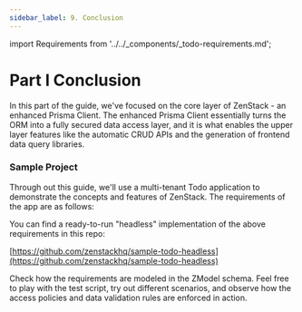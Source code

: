 ```yaml
---
sidebar_label: 9. Conclusion
---
```


import Requirements from '../../_components/_todo-requirements.md';

#  Part I Conclusion

In this part of the guide, we've focused on the core layer of ZenStack - an enhanced Prisma Client. The enhanced Prisma Client essentially turns the ORM into a fully secured data access layer, and it is what enables the upper layer features like the automatic CRUD APIs and the generation of frontend data query libraries.

### Sample Project

Through out this guide, we'll use a multi-tenant Todo application to demonstrate the concepts and features of ZenStack. The requirements of the app are as follows:

<Requirements />

You can find a ready-to-run "headless" implementation of the above requirements in this repo:

[https://github.com/zenstackhq/sample-todo-headless](https://github.com/zenstackhq/sample-todo-headless)

Check how the requirements are modeled in the ZModel schema. Feel free to play with the test script, try out different scenarios, and observe how the access policies and data validation rules are enforced in action.

